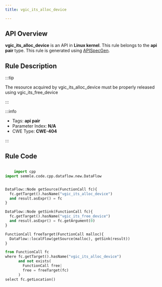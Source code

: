 ```yaml
---
title: vgic_its_alloc_device

---
```



## API Overview
**vgic_its_alloc_device** is an API in **Linux kernel**. This rule belongs to the **api pair** type. This rule is generated using [APISpecGen](../../tools/APISpecGen).
## Rule Description

:::tip

The resource acquired by vgic_its_alloc_device must be properly released using vgic_its_free_device

:::

:::info

- Tags: **api pair**
- Parameter Index: **N/A**
- CWE Type: **CWE-404**

:::

## Rule Code
```python

    import cpp
import semmle.code.cpp.dataflow.new.DataFlow


DataFlow::Node getSource(FunctionCall fc){
  fc.getTarget().hasName("vgic_its_alloc_device")
  and result.asExpr() = fc
}

DataFlow::Node getSink(FunctionCall fc){
  fc.getTarget().hasName("vgic_its_free_device")
  and result.asExpr() = fc.getArgument(0)
}

FunctionCall freeTarget(FunctionCall malloc){
  DataFlow::localFlow(getSource(malloc), getSink(result))
}

from FunctionCall fc
where fc.getTarget().hasName("vgic_its_alloc_device")
      and not exists(
        FunctionCall free| 
        free = freeTarget(fc)
      )
select fc.getLocation()

    
```